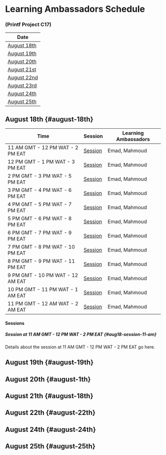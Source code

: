 # Learning Ambassadors Schedule 
### (Printf Project C17)


| Date                                      |
|-------------------------------------------|
| [August 18th](#august-18th-august-18th)                |
| [August 19th](#august-19th)                |
| [August 20th](#august-20th)                |
| [August 21st](#august-21st)                |
| [August 22nd](#august-22nd)                |
| [August 23rd](#august-23rd)                |
| [August 24th](#august-24th)                |
| [August 25th](#august-25th)                |


## August 18th {#august-18th}

| Time                             | Session                        | Learning Ambassadors   |
|----------------------------------|--------------------------------|------------------------|
| 11 AM GMT - 12 PM WAT - 2 PM EAT | [Session](#aug18-session-11-am)      | Emad, Mahmoud             |
| 12 PM GMT - 1 PM WAT - 3 PM EAT  | [Session](#aug18-session-12-pm)      | Emad, Mahmoud             |
| 2 PM GMT - 3 PM WAT - 5 PM EAT   | [Session](#aug18-session-2-pm)       | Emad, Mahmoud             |
| 3 PM GMT - 4 PM WAT - 6 PM EAT   | [Session](#aug18-session-3-pm)       | Emad, Mahmoud             |
| 4 PM GMT - 5 PM WAT - 7 PM EAT   | [Session](#aug18-session-4-pm)       | Emad, Mahmoud             |
| 5 PM GMT - 6 PM WAT - 8 PM EAT   | [Session](#aug18-session-5-pm)       | Emad, Mahmoud             |
| 6 PM GMT - 7 PM WAT - 9 PM EAT   | [Session](#aug18-session-6-pm)       | Emad, Mahmoud             |
| 7 PM GMT - 8 PM WAT - 10 PM EAT  | [Session](#aug18-session-7-pm)       | Emad, Mahmoud             |
| 8 PM GMT - 9 PM WAT - 11 PM EAT  | [Session](#aug18-session-8-pm)       | Emad, Mahmoud             |
| 9 PM GMT - 10 PM WAT - 12 AM EAT | [Session](#aug18-session-9-pm)       | Emad, Mahmoud             |
| 10 PM GMT - 11 PM WAT - 1 AM EAT | [Session](#aug18-session-10-pm)      | Emad, Mahmoud             |
| 11 PM GMT - 12 AM WAT - 2 AM EAT | [Session](#aug18-session-11-pm)      | Emad, Mahmoud             |

#### Sessions
##### Session at 11 AM GMT - 12 PM WAT - 2 PM EAT {#aug18-session-11-am}

Details about the session at 11 AM GMT - 12 PM WAT - 2 PM EAT go here.

## August 19th {#august-19th}

## August 20th {#august-1th}

## August 21th {#august-18th}

## August 22th {#august-22th}

## August 24th {#august-24th}

## August 25th {#august-25th}

